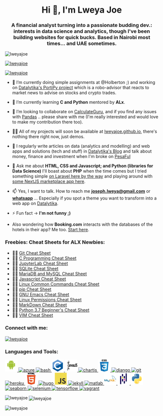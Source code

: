 <h1 align="center">Hi 👋, I'm Lweya Joe</h1>
<h3 align="center">A financial analyst turning into a passionate budding dev.: interests in data science and analytics, though I've been building websites for quick bucks. Based in Nairobi most times... and UAE sometimes.</h3>

<p align="left"> <img src="https://komarev.com/ghpvc/?username=lweyajoe&label=Profile%20views&color=0e75b6&style=flat" alt="lweyajoe" /> </p>

<p align="left"> <a href="https://github.com/ryo-ma/github-profile-trophy"><img src="https://github-profile-trophy.vercel.app/?username=lweyajoe" alt="lweyajoe" /></a> </p>

<p align="left"> <a href="https://twitter.com/lweyajoe" target="blank"><img src="https://img.shields.io/twitter/follow/lweyajoe?logo=twitter&style=for-the-badge" alt="lweyajoe" /></a> </p>

- 🔭 I’m currently doing simple assignments at @Holberton ;) and working on [Datalytika's PortiPy project](https://github.com/datalytika/PortiPy) which is a robo-advisor that reacts to market news to advise on stocks and crypto trades.

- 🌱 I’m currently learning **C and Python** mentored by **ALx**.

- 👯 I’m looking to collaborate on [CalculateGuru](https://github.com/datalytika/calculateguru), and if you find any issues with [Pandas](https://github.com/pandas-dev/pandas) .. please share with me (I'm really interested and would love to make my contribution there too).

- 👨‍💻 All of my projects will soon be available at [lweyajoe.github.io](https://lweyajoe.github.io), there's nothing there right now, just demos.

- 📝 I regularly write articles on data (analytics and modelling) and web apps and solutions (tech and stuff) in [Datalytika's Blog](https://datalytika.org/blog.html) and talk about money, finance and investment when I'm broke on [PesaFul](https://lweyajoe.github.io/pesaful)

- 💬 Ask me about **HTML, CSS and Javascript; and Python (libraries for Data Science)** I'll boast about **PHP** when the time comes but I tried something simple [on Laravel here by the way](https://easymacbook.com) and playing around with [some NextJS marketplace app here](https://nyumba.vercel.app). 

- 📫 Yes, I want to talk. How to reach me **joseph.lweya@gmail.com** or **[whatsapp](https://wa.me/+254717158091)** ... Especially if you spot a theme you want to transform into a web app on [Datalytika](https://datalytika.netlify.app).

- ⚡ Fun fact -> **I'm not funny ;)**

- Also wondering how **Booking.com** interacts with the databases of the hotels in their app? Me too. [Start here](https://stackshare.io/booking-com/booking-com).

<h3 align="left">Freebies: Cheat Sheets for ALX Newbies:</h3>

- 👨‍💻 [Git Cheat Sheet](https://opensource.com/sites/default/files/2022-04/OSDC_cheatsheet-git-2022.4.7.pdf)
- 👨‍💻 [C Programming Cheat Sheet](https://opensource.com/sites/default/files/gated-content/cheat_sheet_c.pdf)
- 👨‍💻 [JupyterLab Cheat Sheet](https://opensource.com/sites/default/files/gated-content/osdc_cheatsheet-jupyterlab_1.pdf)
- 👨‍💻 [SQLite Cheat Sheet](https://opensource.com/sites/default/files/gated-content/cheat_sheet_sqlite_0.pdf)
- 👨‍💻 [MariaDB and MySQL Cheat Sheet](https://opensource.com/sites/default/files/gated-content/osdc_cheatsheet-mariadb.pdf)
- 👨‍💻 [Javascript Cheat Sheet](https://opensource.com/sites/default/files/gated-content/cheat_sheet_javascript-2021.7.19.pdf)
- 👨‍💻 [Linux Common Commands Cheat Sheet](https://opensource.com/sites/default/files/gated-content/cheat_sheet_linux_common_commands.pdf)
- 👨‍💻 [pip Cheat Sheet](https://opensource.com/sites/default/files/gated-content/cheat_sheet_pip.pdf)
- 👨‍💻 [GNU Emacs Cheat Sheet](https://opensource.com/sites/default/files/gated-content/cheat_sheet_emacs.pdf)
- 👨‍💻 [Linux Permissions Cheat Sheet](https://opensource.com/sites/default/files/gated-content/cheat_sheet_linux_permissions_0.pdf)
- 👨‍💻 [MarkDown Cheat Sheet](https://opensource.com/sites/default/files/gated-content/markdown_cheat_sheet_opensource.com_.pdf)
- 👨‍💻 [Python 3.7 Beginner's Cheat Sheet](https://opensource.com/sites/default/files/gated-content/markdown_cheat_sheet_opensource.com_.pdf)
- 👨‍💻 [VIM Cheat Sheet](https://opensource.com/sites/default/files/gated-content/cheat_sheet_vim_final_v2_0.pdf)

<h3 align="left">Connect with me:</h3>
<p align="left">
<a href="https://twitter.com/lweyajoe" target="blank"><img align="center" src="https://raw.githubusercontent.com/rahuldkjain/github-profile-readme-generator/master/src/images/icons/Social/twitter.svg" alt="lweyajoe" height="30" width="40" /></a>
</p>

<h3 align="left">Languages and Tools:</h3>
<p align="left"> <a href="https://developer.android.com" target="_blank" rel="noreferrer"> <img src="https://raw.githubusercontent.com/devicons/devicon/master/icons/android/android-original-wordmark.svg" alt="android" width="40" height="40"/> </a> <a href="https://azure.microsoft.com/en-in/" target="_blank" rel="noreferrer"> <img src="https://www.vectorlogo.zone/logos/microsoft_azure/microsoft_azure-icon.svg" alt="azure" width="40" height="40"/> </a> <a href="https://www.gnu.org/software/bash/" target="_blank" rel="noreferrer"> <img src="https://www.vectorlogo.zone/logos/gnu_bash/gnu_bash-icon.svg" alt="bash" width="40" height="40"/> </a> <a href="https://www.cprogramming.com/" target="_blank" rel="noreferrer"> <img src="https://raw.githubusercontent.com/devicons/devicon/master/icons/c/c-original.svg" alt="c" width="40" height="40"/> </a> <a href="https://canvasjs.com" target="_blank" rel="noreferrer"> <img src="https://raw.githubusercontent.com/Hardik0307/Hardik0307/master/assets/canvasjs-charts.svg" alt="canvasjs" width="40" height="40"/> </a> <a href="https://www.chartjs.org" target="_blank" rel="noreferrer"> <img src="https://www.chartjs.org/media/logo-title.svg" alt="chartjs" width="40" height="40"/> </a> <a href="https://www.w3schools.com/css/" target="_blank" rel="noreferrer"> <img src="https://raw.githubusercontent.com/devicons/devicon/master/icons/css3/css3-original-wordmark.svg" alt="css3" width="40" height="40"/> </a> <a href="https://www.djangoproject.com/" target="_blank" rel="noreferrer"> <img src="https://cdn.worldvectorlogo.com/logos/django.svg" alt="django" width="40" height="40"/> </a> <a href="https://git-scm.com/" target="_blank" rel="noreferrer"> <img src="https://www.vectorlogo.zone/logos/git-scm/git-scm-icon.svg" alt="git" width="40" height="40"/> </a> <a href="https://heroku.com" target="_blank" rel="noreferrer"> <img src="https://www.vectorlogo.zone/logos/heroku/heroku-icon.svg" alt="heroku" width="40" height="40"/> </a> <a href="https://www.w3.org/html/" target="_blank" rel="noreferrer"> <img src="https://raw.githubusercontent.com/devicons/devicon/master/icons/html5/html5-original-wordmark.svg" alt="html5" width="40" height="40"/> </a> <a href="https://gohugo.io/" target="_blank" rel="noreferrer"> <img src="https://api.iconify.design/logos-hugo.svg" alt="hugo" width="40" height="40"/> </a> <a href="https://developer.mozilla.org/en-US/docs/Web/JavaScript" target="_blank" rel="noreferrer"> <img src="https://raw.githubusercontent.com/devicons/devicon/master/icons/javascript/javascript-original.svg" alt="javascript" width="40" height="40"/> </a> <a href="https://jekyllrb.com/" target="_blank" rel="noreferrer"> <img src="https://www.vectorlogo.zone/logos/jekyllrb/jekyllrb-icon.svg" alt="jekyll" width="40" height="40"/> </a> <a href="https://www.mathworks.com/" target="_blank" rel="noreferrer"> <img src="https://upload.wikimedia.org/wikipedia/commons/2/21/Matlab_Logo.png" alt="matlab" width="40" height="40"/> </a> <a href="https://www.mysql.com/" target="_blank" rel="noreferrer"> <img src="https://raw.githubusercontent.com/devicons/devicon/master/icons/mysql/mysql-original-wordmark.svg" alt="mysql" width="40" height="40"/> </a> <a href="https://pandas.pydata.org/" target="_blank" rel="noreferrer"> <img src="https://raw.githubusercontent.com/devicons/devicon/2ae2a900d2f041da66e950e4d48052658d850630/icons/pandas/pandas-original.svg" alt="pandas" width="40" height="40"/> </a> <a href="https://www.python.org" target="_blank" rel="noreferrer"> <img src="https://raw.githubusercontent.com/devicons/devicon/master/icons/python/python-original.svg" alt="python" width="40" height="40"/> </a> <a href="https://seaborn.pydata.org/" target="_blank" rel="noreferrer"> <img src="https://seaborn.pydata.org/_images/logo-mark-lightbg.svg" alt="seaborn" width="40" height="40"/> </a> <a href="https://www.selenium.dev" target="_blank" rel="noreferrer"> <img src="https://raw.githubusercontent.com/detain/svg-logos/780f25886640cef088af994181646db2f6b1a3f8/svg/selenium-logo.svg" alt="selenium" width="40" height="40"/> </a> <a href="https://www.tensorflow.org" target="_blank" rel="noreferrer"> <img src="https://www.vectorlogo.zone/logos/tensorflow/tensorflow-icon.svg" alt="tensorflow" width="40" height="40"/> </a> <a href="https://www.vagrantup.com/" target="_blank" rel="noreferrer"> <img src="https://www.vectorlogo.zone/logos/vagrantup/vagrantup-icon.svg" alt="vagrant" width="40" height="40"/> </a> </p>

<p><img align="left" src="https://github-readme-stats.vercel.app/api/top-langs?username=lweyajoe&show_icons=true&locale=en&layout=compact" alt="lweyajoe" /></p>

<p>&nbsp;<img align="center" src="https://github-readme-stats.vercel.app/api?username=lweyajoe&show_icons=true&locale=en" alt="lweyajoe" /></p>

<p><img align="center" src="https://github-readme-streak-stats.herokuapp.com/?user=lweyajoe&" alt="lweyajoe" /></p>

